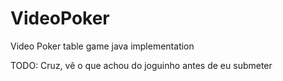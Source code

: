 # VideoPoker
Video Poker table game java implementation

TODO: Cruz, vê o que achou do joguinho antes de eu submeter
